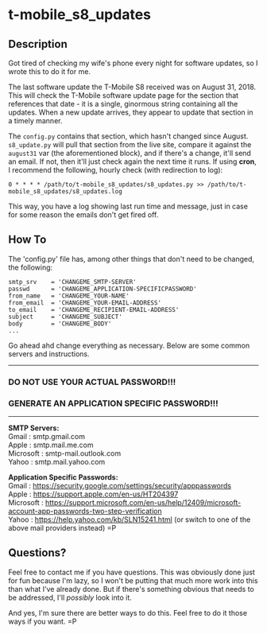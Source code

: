 # t-mobile_s8_updates

## Description
Got tired of checking my wife's phone every night for software updates, so I wrote this to do it for me. 

The last software update the T-Mobile S8 received was on August 31, 2018. This will check the T-Mobile software update page for the section that references that date - it is a single, ginormous string containing all the updates. When a new update arrives, they appear to update that section in a timely manner.  

The `config.py` contains that section, which hasn't changed since August. `s8_update.py` will pull that section from the live site, compare it against the `august31` var (the aforementioned block), and if there's a change, it'll send an email. If not, then it'll just check again the next time it runs. If using **cron**, I recommend the following, hourly check (with redirection to log):  

`0 * * * * /path/to/t-mobile_s8_updates/s8_updates.py >> /path/to/t-mobile_s8_updates/s8_updates.log`  

This way, you have a log showing last run time and message, just in case for some reason the emails don't get fired off.   


## How To
The 'config.py' file has, among other things that don't need to be changed, the following:  
```
smtp_srv    = 'CHANGEME_SMTP-SERVER'
passwd      = 'CHANGEME_APPLICATION-SPECIFICPASSWORD'
from_name   = 'CHANGEME_YOUR-NAME'
from_email  = 'CHANGEME_YOUR-EMAIL-ADDRESS'
to_email    = 'CHANGEME_RECIPIENT-EMAIL-ADDRESS'
subject     = 'CHANGEME_SUBJECT'
body        = 'CHANGEME_BODY'
...
```

Go ahead ahd change everything as necessary. Below are some common servers and instructions.

---  
### DO NOT USE YOUR ACTUAL PASSWORD!!!  
### GENERATE AN APPLICATION SPECIFIC PASSWORD!!!
---  

**SMTP Servers:**  
Gmail     : smtp.gmail.com  
Apple     : smtp.mail.me.com  
Microsoft : smtp-mail.outlook.com  
Yahoo     : smtp.mail.yahoo.com  

**Application Specific Passwords:**  
Gmail     : https://security.google.com/settings/security/apppasswords  
Apple     : https://support.apple.com/en-us/HT204397  
Microsoft : https://support.microsoft.com/en-us/help/12409/microsoft-account-app-passwords-two-step-verification  
Yahoo     : https://help.yahoo.com/kb/SLN15241.html (or switch to one of the above mail providers instead) =P  

## Questions?
Feel free to contact me if you have questions. This was obviously done just for fun because I'm lazy, so I won't be putting that much more work into this than what I've already done. But if there's something obvious that needs to be addressed, I'll _possibly_ look into it.  

And yes, I'm sure there are better ways to do this. Feel free to do it those ways if you want. =P 
